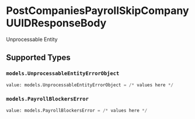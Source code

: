 # PostCompaniesPayrollSkipCompanyUUIDResponseBody

Unprocessable Entity


## Supported Types

### `models.UnprocessableEntityErrorObject`

```python
value: models.UnprocessableEntityErrorObject = /* values here */
```

### `models.PayrollBlockersError`

```python
value: models.PayrollBlockersError = /* values here */
```

